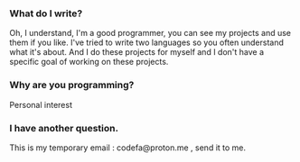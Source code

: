<h3> What do I write?</h3> 
Oh, I understand, I'm a good programmer, you can see my projects and use them if you like. I've tried to write two languages so you often understand what it's about. And I do these projects for myself and I don't have a specific goal of working on these projects.
<h3>Why are you programming?</h3> 
Personal interest 
<h3>I have another question.</h3>
This is my temporary email : codefa@proton.me , send it to me.

